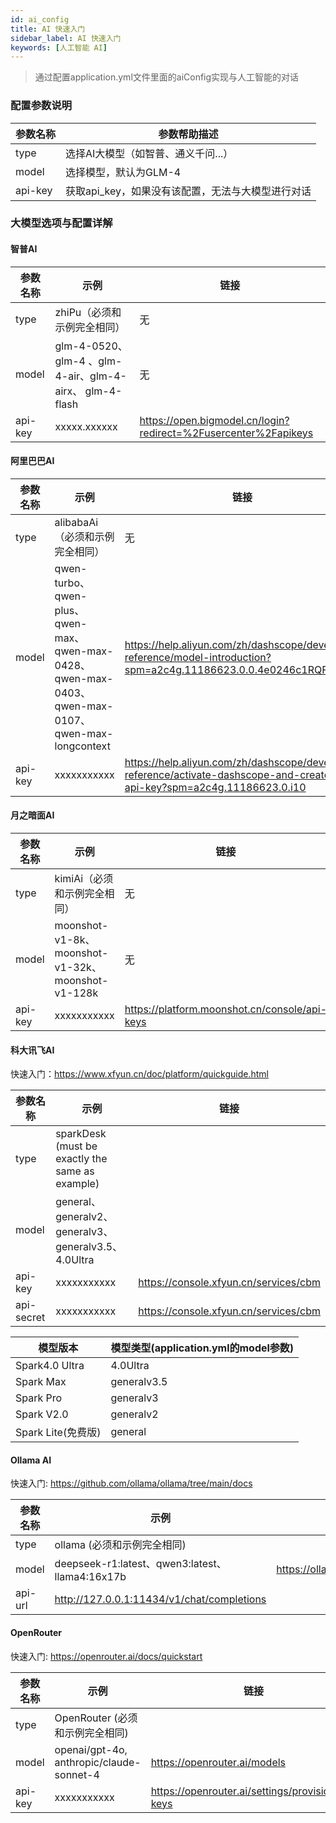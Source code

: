 ```yaml
---
id: ai_config
title: AI 快速入门  
sidebar_label: AI 快速入门
keywords: [人工智能 AI]
---
```


> 通过配置application.yml文件里面的aiConfig实现与人工智能的对话

### 配置参数说明

|  参数名称   |            参数帮助描述            |
|---------|------------------------------|
| type    | 选择AI大模型（如智普、通义千问...）         |
| model   | 选择模型，默认为GLM-4                |
| api-key | 获取api_key，如果没有该配置，无法与大模型进行对话 |

### 大模型选项与配置详解

#### 智普AI

|  参数名称   |                         示例                          |                               链接                                |
|---------|-----------------------------------------------------|-----------------------------------------------------------------|
| type    | zhiPu（必须和示例完全相同）                                    | 无                                                               |
| model   | glm-4-0520、glm-4 、glm-4-air、glm-4-airx、 glm-4-flash | 无                                                               |
| api-key | xxxxx.xxxxxx                                        | <https://open.bigmodel.cn/login?redirect=%2Fusercenter%2Fapikeys> |

#### 阿里巴巴AI

|  参数名称   |                                              示例                                              |                                                             链接                                                             |
|---------|----------------------------------------------------------------------------------------------|----------------------------------------------------------------------------------------------------------------------------|
| type    | alibabaAi（必须和示例完全相同）                                                                         | 无                                                                                                                          |
| model   | qwen-turbo、qwen-plus、qwen-max、qwen-max-0428、qwen-max-0403、qwen-max-0107、qwen-max-longcontext | <https://help.aliyun.com/zh/dashscope/developer-reference/model-introduction?spm=a2c4g.11186623.0.0.4e0246c1RQFKMH>          |
| api-key | xxxxxxxxxxx                                                                                  | <https://help.aliyun.com/zh/dashscope/developer-reference/activate-dashscope-and-create-an-api-key?spm=a2c4g.11186623.0.i10> |

#### 月之暗面AI

|  参数名称   |                       示例                        |                      链接                       |
|---------|-------------------------------------------------|-----------------------------------------------|
| type    | kimiAi（必须和示例完全相同）                               | 无                                             |
| model   | moonshot-v1-8k、moonshot-v1-32k、moonshot-v1-128k | 无                                             |
| api-key | xxxxxxxxxxx                                     | <https://platform.moonshot.cn/console/api-keys> |

#### 科大讯飞AI

快速入门：<https://www.xfyun.cn/doc/platform/quickguide.html>

|    参数名称    |                        示例                        |                  链接                   |
|------------|--------------------------------------------------|---------------------------------------|
| type       | sparkDesk (must be exactly the same as example)  |                                       |
| model      | general、generalv2、generalv3、generalv3.5、4.0Ultra |                                       |
| api-key    | xxxxxxxxxxx                                      | <https://console.xfyun.cn/services/cbm> |
| api-secret | xxxxxxxxxxx                                      | <https://console.xfyun.cn/services/cbm> |

|      模型版本       | 模型类型(application.yml的model参数) |
|-----------------|-------------------------------|
| Spark4.0 Ultra  | 4.0Ultra                      |
| Spark Max       | generalv3.5                   |
| Spark Pro       | generalv3                     |
| Spark V2.0      | generalv2                     |
| Spark Lite(免费版) | general                       |

#### Ollama AI

快速入门: <https://github.com/ollama/ollama/tree/main/docs>

| 参数名称 |                     示例                      |                 链接                  |
|-----------------------|--------------------------------------------------|---------------------------------------|
| type                  | ollama (必须和示例完全相同)  |                                       |
| model                 | deepseek-r1:latest、qwen3:latest、llama4:16x17b | <https://ollama.com/search> |
| api-url               | <http://127.0.0.1:11434/v1/chat/completions> |                                  |

#### OpenRouter

快速入门: <https://openrouter.ai/docs/quickstart>

| 参数名称    | 示例                                       | 链接                                                 |
|---------|------------------------------------------|----------------------------------------------------|
| type    | OpenRouter (必须和示例完全相同)                   |                                                    |
| model   | openai/gpt-4o, anthropic/claude-sonnet-4 | <https://openrouter.ai/models>                     |
| api-key | xxxxxxxxxxx                              | <https://openrouter.ai/settings/provisioning-keys> |
